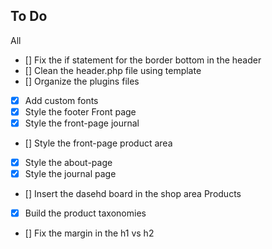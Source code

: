 ## To Do

All
- [] Fix the if statement for the border bottom in the header
- [] Clean the header.php file using template
- [] Organize the plugins files
- [x] Add custom fonts
- [x] Style the footer
Front page
- [x] Style the front-page journal
- [] Style the front-page product area
- [x] Style the about-page
- [x] Style the journal page
- [] Insert the dasehd board in the shop area
Products
- [x] Build the product taxonomies
- [] Fix the margin in the h1 vs h2
